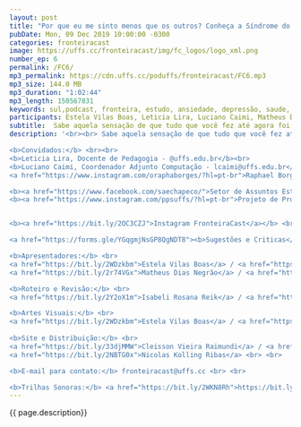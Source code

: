 ```yaml
---
layout: post
title: "Por que eu me sinto menos que os outros? Conheça a Síndrome do Impostor."
pubDate: Mon, 09 Dec 2019 10:00:00 -0300
categories: fronteiracast
image: https://uffs.cc/fronteiracast/img/fc_logos/logo_xml.png
number_ep: 6
permalink: /FC6/ 
mp3_permalink: https://cdn.uffs.cc/poduffs/fronteiracast/FC6.mp3
mp3_size: 144.0 MB
mp3_duration: "1:02:44"
mp3_length: 150567831
keywords: sul,podcast, fronteira, estudo, ansiedade, depressão, saude, mental, assistencia, estudantil, sae, bem, estar, sindrome, impostor
participants: Estela Vilas Boas, Leticia Lira, Luciano Caimi, Matheus Dias Negrao e Raphael Borges
subtitle:  Sabe aquela sensação de que tudo que você fez até agora foi por pura sorte? No episódio desta semana do FronteiraCast nós conversamos sobre a síndrome do impostor.
description: '<br><br> Sabe aquela sensação de que tudo que você fez até agora foi por pura sorte? No episódio desta semana do FronteiraCast nós conversamos sobre a síndrome do impostor. A síndrome do impostor é uma desordem psicológica na qual a pessoa não consegue aceitar e admitir suas conquistas, pois acredita que todo o seu sucesso e êxito se devem à sorte ou porque alguém ajudou. Os convidados para conversar conosco são a professora de pedagogia e psicologa Letícia Lira, o estudante de computação Raphael Borges e o coordenador adjunto do curso de computação Luciano Caimi. <br><br>

<b>Convidados:</b> <br><br>
<b>Leticia Lira, Docente de Pedagogia - @uffs.edu.br</b><br>
<b>Luciano Caimi, Coordenador Adjunto Computação - lcaimi@uffs.edu.br</b><br>
<a href="https://www.instagram.com/oraphaborges/?hl=pt-br">Raphael Borges - Ciência da Computação</a><br><br>

<b><a href="https://www.facebook.com/saechapeco/">Setor de Assuntos Estudantis</a></b><br>
<b><a href="https://www.instagram.com/ppsuffs/?hl=pt-br">Projeto de Promoção à Saúde do Estudante Universitário</a></b><br><br>


<b><a href="https://bit.ly/2OC3CZJ">Instagram FronteiraCast</a></b> <br> <br>

<a href="https://forms.gle/YGqgmjNsGP8QgNDT8"><b>Sugestões e Criticas</b></a> <br> <br>

<b>Apresentadores:</b> <br>
<a href="https://bit.ly/2WDzkbm">Estela Vilas Boas</a> / <a href="https://bit.ly/2NK7aaK">Instagram</a><br> 
<a href="https://bit.ly/2r74VGx">Matheus Dias Negrão</a> / <a href="https://bit.ly/2rEOrG8">Instagram</a><br><br>

<b>Roteiro e Revisão:</b> <br>
<a href="https://bit.ly/2Y2oX1m">Isabeli Rosana Reik</a> / <a href="https://bit.ly/35QCxHX">Instagram</a> <br> <br> 

<b>Artes Visuais:</b> <br>
<a href="https://bit.ly/2WDzkbm">Estela Vilas Boas</a> / <a href="https://bit.ly/2NK7aaK">Instagram</a> <br> <br> 
 
<b>Site e Distribuição:</b> <br>
<a href="https://bit.ly/33djMMW">Cleisson Vieira Raimundi</a> / <a href="https://bit.ly/37U5J2s">Instagram</a> <br> 
<a href="https://bit.ly/2NBTG0x">Nicolas Kolling Ribas</a> <br> <br>

<b>E-mail para contato:</b> fronteiracast@uffs.cc <br> <br>

<b>Trilhas Sonoras:</b> <a href="https://bit.ly/2WKN8Rh">https://bit.ly/2WKN8Rh</a> e <a href="https://bit.ly/36BUyer">https://bit.ly/36BUyer</a> '
---
```


{{ page.description}}
